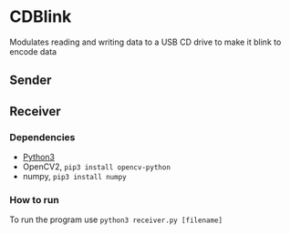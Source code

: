 # CDBlink
Modulates reading and writing data to a USB CD drive to make it blink to encode data

## Sender

## Receiver

### Dependencies
- [Python3](https://www.python.org/downloads/)
- OpenCV2, `pip3 install opencv-python`
- numpy, `pip3 install numpy`

### How to run
To run the program use `python3 receiver.py [filename]`
